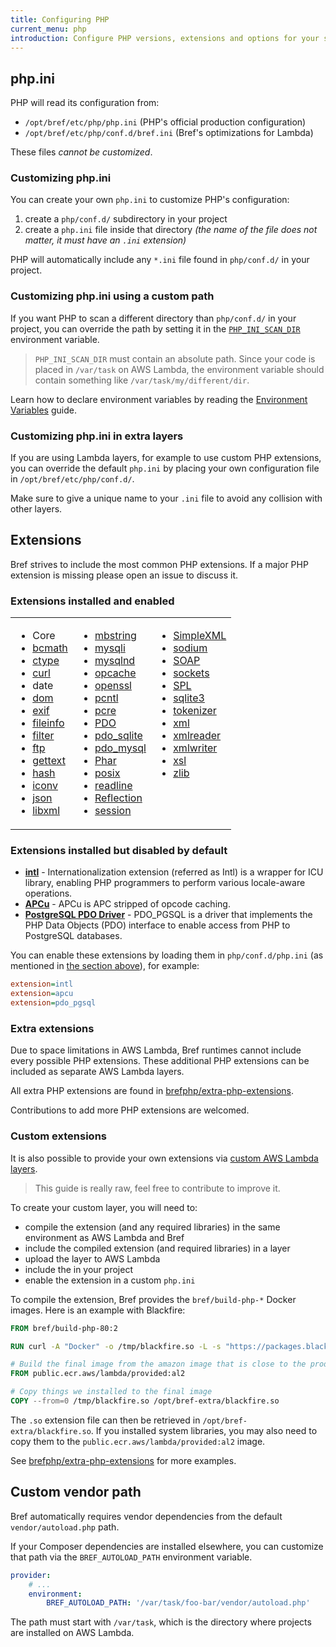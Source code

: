 ```yaml
---
title: Configuring PHP
current_menu: php
introduction: Configure PHP versions, extensions and options for your serverless application using Bref.
---
```


## php.ini

PHP will read its configuration from:

- `/opt/bref/etc/php/php.ini` (PHP's official production configuration)
- `/opt/bref/etc/php/conf.d/bref.ini` (Bref's optimizations for Lambda)

These files *cannot be customized*.

### Customizing php.ini

You can create your own `php.ini` to customize PHP's configuration:

1. create a `php/conf.d/` subdirectory in your project
1. create a `php.ini` file inside that directory _(the name of the file does not matter, it must have an `.ini` extension)_

PHP will automatically include any `*.ini` file found in `php/conf.d/` in your project.

### Customizing php.ini using a custom path

If you want PHP to scan a different directory than `php/conf.d/` in your project, you can override the path by setting it in the [`PHP_INI_SCAN_DIR`](https://www.php.net/manual/en/configuration.file.php#configuration.file.scan) environment variable.

> `PHP_INI_SCAN_DIR` must contain an absolute path. Since your code is placed in `/var/task` on AWS Lambda, the environment variable should contain something like `/var/task/my/different/dir`.

Learn how to declare environment variables by reading the [Environment Variables](variables.md) guide.

### Customizing php.ini in extra layers

If you are using Lambda layers, for example to use custom PHP extensions, you can override the default `php.ini` by placing your own configuration file in `/opt/bref/etc/php/conf.d/`.

Make sure to give a unique name to your `.ini` file to avoid any collision with other layers.

## Extensions

Bref strives to include the most common PHP extensions. If a major PHP extension is missing please open an issue to discuss it.

### Extensions installed and enabled

<table>
  <tbody>
    <tr>
      <td  align="left" valign="top">
        <ul>
        <li>Core</li>
        <li><a href="https://www.php.net/manual/en/book.bc.php">bcmath</a></li>
        <li><a href="https://www.php.net/manual/en/intro.ctype.php">ctype</a></li>
        <li><a href="https://www.php.net/manual/en/book.curl.php">curl</a></li>
        <li>date</li>
        <li><a href="https://www.php.net/manual/en/book.dom.php">dom</a></li>
        <li><a href="https://www.php.net/manual/en/book.exif.php">exif</a></li>
        <li><a href="https://www.php.net/manual/en/book.fileinfo.php">fileinfo</a></li>
        <li><a href="https://www.php.net/manual/en/book.filter.php">filter</a></li>
        <li><a href="https://www.php.net/manual/en/book.ftp.php">ftp</a></li>
        <li><a href="https://www.php.net/manual/en/book.gettext.php">gettext</a></li>
        <li><a href="https://www.php.net/manual/en/book.hash.php">hash</a></li>
        <li><a href="https://www.php.net/manual/en/book.iconv.php">iconv</a></li>
        <li><a href="https://www.php.net/manual/en/book.json.php">json</a></li>
        <li><a href="https://www.php.net/manual/en/book.libxml.php">libxml</a></li>
        </ul>
      </td>
      <td  align="left" valign="top">
        <ul>
        <li><a href="https://www.php.net/manual/en/book.mbstring.php">mbstring</a></li>
        <li><a href="https://www.php.net/manual/en/book.mysqli.php">mysqli</a></li>
        <li><a href="https://www.php.net/manual/en/book.mysqlnd.php">mysqlnd</a></li>
        <li><a href="https://www.php.net/manual/en/book.opcache.php">opcache</a></li>
        <li><a href="https://www.php.net/manual/en/book.openssl.php">openssl</a></li>
        <li><a href="https://www.php.net/manual/en/book.pcntl.php">pcntl</a></li>
        <li><a href="https://www.php.net/manual/en/book.pcre.php">pcre</a></li>
        <li><a href="https://www.php.net/manual/en/book.pdo.php">PDO</a></li>
        <li><a href="https://www.php.net/manual/en/ref.pdo-sqlite.php">pdo_sqlite</a></li>
        <li><a href="https://www.php.net/manual/en/ref.pdo-mysql.php">pdo_mysql</a></li>
        <li><a href="https://www.php.net/manual/en/book.phar.php">Phar</a></li>
        <li><a href="https://www.php.net/manual/en/book.posix.php">posix</a></li>
        <li><a href="https://www.php.net/manual/en/book.readline.php">readline</a></li>
        <li><a href="https://www.php.net/manual/en/book.reflection.php">Reflection</a></li>
        <li><a href="https://www.php.net/manual/en/book.session.php">session</a></li>
        </ul>
      </td>
      <td align="left" valign="top">
        <ul>
        <li><a href="https://php.net/manual/en/book.simplexml.php">SimpleXML</a></li>
        <li><a href="https://www.php.net/manual/en/book.sodium.php">sodium</a></li>
        <li><a href="https://www.php.net/manual/en/book.soap.php">SOAP</a></li>
        <li><a href="https://www.php.net/manual/en/book.sockets.php">sockets</a></li>
        <li><a href="https://www.php.net/manual/en/book.spl.php">SPL</a></li>
        <li><a href="https://www.php.net/manual/en/book.sqlite3.php">sqlite3</a></li>
        <li><a href="https://www.php.net/manual/en/book.tokenizer.php">tokenizer</a></li>
        <li><a href="https://www.php.net/manual/en/book.xml.php">xml</a></li>
        <li><a href="https://www.php.net/manual/en/book.xmlreader.php">xmlreader</a></li>
        <li><a href="https://www.php.net/manual/en/book.xmlwriter.php">xmlwriter</a></li>
        <li><a href="https://www.php.net/manual/en/book.xsl.php">xsl</a></li>
        <li><a href="https://www.php.net/manual/en/book.zlib.php">zlib</a></li>
        </ul>
      </td>
    </tr>
  </tbody>
</table>

### Extensions installed but disabled by default

- **[intl](https://www.php.net/manual/en/intro.intl.php)** - Internationalization extension (referred as Intl) is a wrapper for ICU library, enabling PHP programmers to perform various locale-aware operations.
- **[APCu](https://www.php.net/manual/en/intro.apcu.php)** - APCu is APC stripped of opcode caching.
- **[PostgreSQL PDO Driver](https://www.php.net/manual/en/ref.pdo-pgsql.php)** -  PDO_PGSQL is a driver that implements the PHP Data Objects (PDO) interface to enable access from PHP to PostgreSQL databases.

You can enable these extensions by loading them in `php/conf.d/php.ini` (as mentioned in [the section above](#phpini)), for example:

```ini
extension=intl
extension=apcu
extension=pdo_pgsql
```

### Extra extensions

Due to space limitations in AWS Lambda, Bref runtimes cannot include every possible PHP extensions. These additional PHP extensions can be included as separate AWS Lambda layers.

All extra PHP extensions are found in [brefphp/extra-php-extensions](https://github.com/brefphp/extra-php-extensions).

Contributions to add more PHP extensions are welcomed.

### Custom extensions

It is also possible to provide your own extensions via [custom AWS Lambda layers](https://docs.aws.amazon.com/lambda/latest/dg/configuration-layers.html).

> This guide is really raw, feel free to contribute to improve it.

To create your custom layer, you will need to:

- compile the extension (and any required libraries) in the same environment as AWS Lambda and Bref
- include the compiled extension (and required libraries) in a layer
- upload the layer to AWS Lambda
- include the in your project
- enable the extension in a custom `php.ini`

To compile the extension, Bref provides the `bref/build-php-*` Docker images. Here is an example with Blackfire:

```dockerfile
FROM bref/build-php-80:2

RUN curl -A "Docker" -o /tmp/blackfire.so -L -s "https://packages.blackfire.io/binaries/blackfire-php/1.42.0/blackfire-php-linux_amd64-php-74.so"

# Build the final image from the amazon image that is close to the production environment
FROM public.ecr.aws/lambda/provided:al2

# Copy things we installed to the final image
COPY --from=0 /tmp/blackfire.so /opt/bref-extra/blackfire.so
```

The `.so` extension file can then be retrieved in `/opt/bref-extra/blackfire.so`.
If you installed system libraries, you may also need to copy them to the `public.ecr.aws/lambda/provided:al2`
image.

See [brefphp/extra-php-extensions](https://github.com/brefphp/extra-php-extensions)
for more examples.

## Custom vendor path

Bref automatically requires vendor dependencies from the default `vendor/autoload.php` path.

If your Composer dependencies are installed elsewhere, you can customize that path via the `BREF_AUTOLOAD_PATH` environment variable.

```yaml
provider:
    # ...
    environment:
        BREF_AUTOLOAD_PATH: '/var/task/foo-bar/vendor/autoload.php'
```

The path must start with `/var/task`, which is the directory where projects are installed on AWS Lambda.
